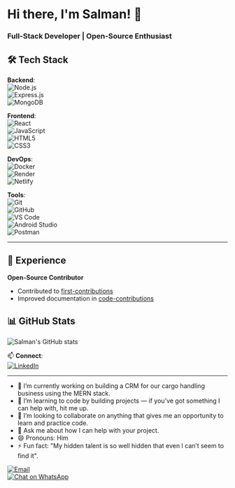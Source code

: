# Hi there, I'm Salman! 👋  
### Full-Stack Developer | Open-Source Enthusiast  

## 🛠️ Tech Stack  

**Backend**:  
![Node.js](https://img.shields.io/badge/-Node.js-339933?logo=node.js&logoColor=white)  
![Express.js](https://img.shields.io/badge/-Express.js-000000?logo=express&logoColor=white)  
![MongoDB](https://img.shields.io/badge/-MongoDB-47A248?logo=mongodb&logoColor=white)  

**Frontend**:  
![React](https://img.shields.io/badge/-React-61DAFB?logo=react&logoColor=black)  
![JavaScript](https://img.shields.io/badge/-JavaScript-F7DF1E?logo=javascript&logoColor=black)  
![HTML5](https://img.shields.io/badge/-HTML5-E34F26?logo=html5&logoColor=white)  
![CSS3](https://img.shields.io/badge/-CSS3-1572B6?logo=css3&logoColor=white)  

**DevOps**:  
![Docker](https://img.shields.io/badge/-Docker-2496ED?logo=docker&logoColor=white)  
![Render](https://img.shields.io/badge/-Render-46E3B7?logo=render&logoColor=black)  
![Netlify](https://img.shields.io/badge/-Netlify-00C7B7?logo=netlify&logoColor=white)  

**Tools**:  
![Git](https://img.shields.io/badge/-Git-F05032?logo=git&logoColor=white)  
![GitHub](https://img.shields.io/badge/-GitHub-181717?logo=github&logoColor=white)  
![VS Code](https://img.shields.io/badge/-VS%20Code-007ACC?logo=visual-studio-code&logoColor=white)  
![Android Studio](https://img.shields.io/badge/-Android%20Studio-3DDC84?logo=android-studio&logoColor=white)  
![Postman](https://img.shields.io/badge/-Postman-FF6C37?logo=postman&logoColor=white)  

---

## 🚀 Experience  
**Open-Source Contributor**  
- Contributed to [first-contributions](https://github.com/Roshanjossey/first-contributions)  
- Improved documentation in [code-contributions](https://github.com/Roshanjossey/code-contributions)  

## 📊 GitHub Stats  
![Salman's GitHub stats](https://github-readme-stats.vercel.app/api?username=salman-eng&show_icons=true&theme=radical)  

📫 **Connect**:  
[![LinkedIn](https://img.shields.io/badge/-LinkedIn-0077B5?logo=linkedin&logoColor=white)](https://www.linkedin.com/in/salman-siddique-265639270)  

---

- 🔭 I’m currently working on building a CRM for our cargo handling business using the MERN stack.  
- 🌱 I’m learning to code by building projects — if you’ve got something I can help with, hit me up.  
- 👯 I’m looking to collaborate on anything that gives me an opportunity to learn and practice code.  
- 💬 Ask me about how I can help with your project.  
- 😄 Pronouns: Him  
- ⚡ Fun fact: "My hidden talent is so well hidden that even I can’t seem to find it".  

[![Email](https://img.shields.io/badge/-Email-D14836?style=flat&logo=gmail&logoColor=white)](mailto:your.slam.sidd@gmail.com)  
[![Chat on WhatsApp](https://img.shields.io/badge/Chat%20on-WhatsApp-25D366?style=flat&logo=whatsapp)](https://wa.me/+923054490111)  
